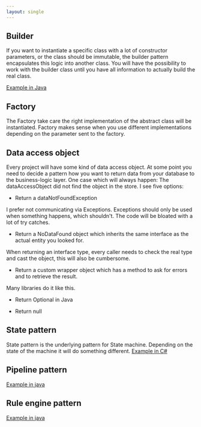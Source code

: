 ```yaml
---
layout: single
---
```


## Builder
If you want to instantiate a specific class with a lot of constructor parameters, or the class should be immutable, 
the builder pattern encapsulates this logic into another class. You will have the possibility to work with the builder class until you have all information to actually build the real class.

[Example in Java](../patterns/builder-pattern-java.md)   

## Factory
The Factory take care the right implementation of the abstract class will be instantiated. Factory makes sense when you use different implementations depending on the parameter sent to the factory.

## Data access object
Every project will have some kind of data access object. At some point you need to decide a pattern how you want to return data from your database to the business-logic layer.
One case which will always happen: The dataAccessObject did not find the object in the store. I see five options:

* Return a dataNotFoundException

I prefer not communicating via Exceptions. Exceptions should only be used when something happens, which shouldn't. The code will be bloated with a lot of try catches.
* Return a NoDataFound object which inherits the same interface as the actual entity you looked for.

When returning an interface type, every caller needs to check the real type and cast the object, this will also be cumbersome.
* Return a custom wrapper object which has a method to ask for errors and to retrieve the result.

Many libraries do it like this.
* Return Optional<T> in Java 

* Return null

## State pattern
State pattern is the underlying pattern for State machine. Depending on the state of the machine it will do something different.
[Example in C#](../patterns/statemachine-pattern-csharp.md)

## Pipeline pattern
[Example in java](../patterns/pipeline-pattern-java.md)

## Rule engine pattern
[Example in java](../patterns/rule-engine-pattern-java.md)